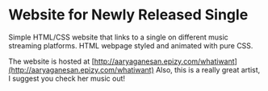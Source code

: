 # Website for Newly Released Single

Simple HTML/CSS website that links to a single on different music streaming platforms. HTML webpage styled and animated with pure CSS.

The website is hosted at [http://aaryaganesan.epizy.com/whatiwant](http://aaryaganesan.epizy.com/whatiwant) Also, this is a really great artist, I suggest you check her music out!
